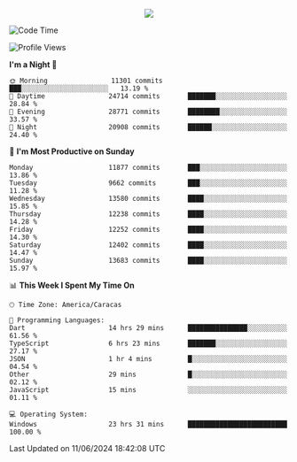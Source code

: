 <p align="center">
  <a href="http://www.github.com/thevacs">
    <img src="https://github-readme-streak-stats.herokuapp.com/?user=thevacs&stroke=ffffff&background=1c1917&ring=0891b2&fire=0891b2&currStreakNum=ffffff&currStreakLabel=0891b2&sideNums=ffffff&sideLabels=ffffff&dates=ffffff&hide_border=true" />
  </a>
</p>

<!--START_SECTION:waka-->
![Code Time](http://img.shields.io/badge/Code%20Time-2%2C532%20hrs%2044%20mins-blue)

![Profile Views](http://img.shields.io/badge/Profile%20Views-0-blue)

**I'm a Night 🦉** 

```text
🌞 Morning                11301 commits       ███░░░░░░░░░░░░░░░░░░░░░░   13.19 % 
🌆 Daytime                24714 commits       ███████░░░░░░░░░░░░░░░░░░   28.84 % 
🌃 Evening                28771 commits       ████████░░░░░░░░░░░░░░░░░   33.57 % 
🌙 Night                  20908 commits       ██████░░░░░░░░░░░░░░░░░░░   24.40 % 
```
📅 **I'm Most Productive on Sunday** 

```text
Monday                   11877 commits       ███░░░░░░░░░░░░░░░░░░░░░░   13.86 % 
Tuesday                  9662 commits        ███░░░░░░░░░░░░░░░░░░░░░░   11.28 % 
Wednesday                13580 commits       ████░░░░░░░░░░░░░░░░░░░░░   15.85 % 
Thursday                 12238 commits       ████░░░░░░░░░░░░░░░░░░░░░   14.28 % 
Friday                   12252 commits       ████░░░░░░░░░░░░░░░░░░░░░   14.30 % 
Saturday                 12402 commits       ████░░░░░░░░░░░░░░░░░░░░░   14.47 % 
Sunday                   13683 commits       ████░░░░░░░░░░░░░░░░░░░░░   15.97 % 
```


📊 **This Week I Spent My Time On** 

```text
🕑︎ Time Zone: America/Caracas

💬 Programming Languages: 
Dart                     14 hrs 29 mins      ███████████████░░░░░░░░░░   61.56 % 
TypeScript               6 hrs 23 mins       ███████░░░░░░░░░░░░░░░░░░   27.17 % 
JSON                     1 hr 4 mins         █░░░░░░░░░░░░░░░░░░░░░░░░   04.54 % 
Other                    29 mins             █░░░░░░░░░░░░░░░░░░░░░░░░   02.12 % 
JavaScript               15 mins             ░░░░░░░░░░░░░░░░░░░░░░░░░   01.11 % 

💻 Operating System: 
Windows                  23 hrs 31 mins      █████████████████████████   100.00 % 
```


 Last Updated on 11/06/2024 18:42:08 UTC
<!--END_SECTION:waka-->
